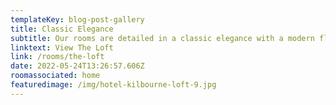 ```yaml
---
templateKey: blog-post-gallery
title: Classic Elegance
subtitle: Our rooms are detailed in a classic elegance with a modern flair
linktext: View The Loft
link: /rooms/the-loft
date: 2022-05-24T13:26:57.606Z
roomassociated: home
featuredimage: /img/hotel-kilbourne-loft-9.jpg
---
```

